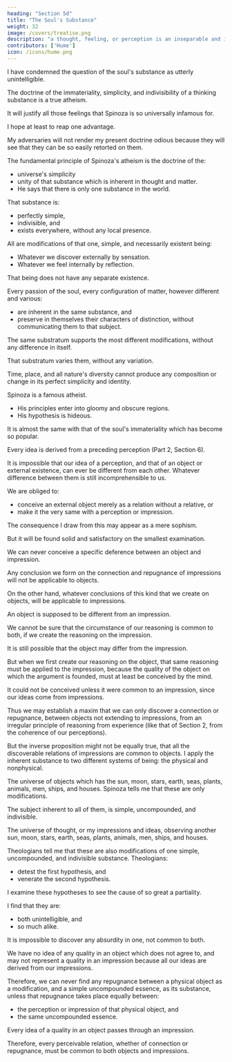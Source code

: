 ```yaml
---
heading: "Section 5d"
title: "The Soul's Substance"
weight: 32
image: /covers/treatise.png
description: "a thought, feeling, or perception is an inseparable and indivisible being."
contributors: ['Hume']
icon: /icons/hume.png
---
```




I have condemned the question of the soul's substance as utterly unintelligible.

The doctrine of the immateriality, simplicity, and indivisibility of a thinking substance is a true atheism.

It will justify all those feelings that Spinoza is so universally infamous for.

I hope at least to reap one advantage.

My adversaries will not render my present doctrine odious because they will see that they can be so easily retorted on them.

The fundamental principle of Spinoza's atheism is the doctrine of the:
- universe's simplicity
- unity of that substance which is inherent in thought and matter.
- He says that there is only one substance in the world.

That substance is:
- perfectly simple,
- indivisible, and
- exists everywhere, without any local presence.

All are modifications of that one, simple, and necessarily existent being:
- Whatever we discover externally by sensation.
- Whatever we feel internally by reflection.

That being does not have any separate existence.

Every passion of the soul, every configuration of matter, however different and various:
- are inherent in the same substance, and
- preserve in themselves their characters of distinction, without communicating them to that subject.

The same substratum supports the most different modifications, without any difference in itself.

That substratum varies them, without any variation.

Time, place, and all nature's diversity cannot produce any composition or change in its perfect simplicity and identity.

Spinoza is a famous atheist.
- His principles enter into gloomy and obscure regions.
- His hypothesis is hideous.

It is almost the same with that of the soul's immateriality which has become so popular.

Every idea is derived from a preceding perception (Part 2, Section 6).

It is impossible that our idea of a perception, and that of an object or external existence, can ever be different from each other.
Whatever difference between them is still incomprehensible to us.

We are obliged to:
- conceive an external object merely as a relation without a relative, or
- make it the very same with a perception or impression.

The consequence I draw from this may appear as a mere sophism.

But it will be found solid and satisfactory on the smallest examination.

We can never conceive a specific deference between an object and impression.

Any conclusion we form on the connection and repugnance of impressions will not be applicable to objects.

On the other hand, whatever conclusions of this kind that we create on objects, will be applicable to impressions.

An object is supposed to be different from an impression.

We cannot be sure that the circumstance of our reasoning is common to both, if we create the reasoning on the impression.

It is still possible that the object may differ from the impression.

But when we first create our reasoning on the object, that same reasoning must be applied to the impression, because the quality of the object on which the argument is founded, must at least be conceived by the mind.

It could not be conceived unless it were common to an impression, since our ideas come from impressions.

Thus we may establish a maxim that we can only discover a connection or repugnance, between objects not extending to impressions, from an irregular principle of reasoning from experience (like that of Section 2, from the coherence of our perceptions).

But the inverse proposition might not be equally true, that all the discoverable relations of impressions are common to objects.
I apply the inherent substance to two different systems of being: the physical and nonphysical.

The universe of objects which has the sun, moon, stars, earth, seas, plants, animals, men, ships, and houses.
Spinoza tells me that these are only modifications.

The subject inherent to all of them, is simple, uncompounded, and indivisible.

The universe of thought, or my impressions and ideas, observing another sun, moon, stars, earth, seas, plants, animals, men, ships, and houses.

Theologians tell me that these are also modifications of one simple, uncompounded, and indivisible substance.
Theologians:
- detest the first hypothesis, and
- venerate the second hypothesis.

I examine these hypotheses to see the cause of so great a partiality.

I find that they are:
- both unintelligible, and
- so much alike.

It is impossible to discover any absurdity in one, not common to both.

We have no idea of any quality in an object which does not agree to, and may not represent a quality in an impression because all our ideas are derived from our impressions.

Therefore, we can never find any repugnance between a physical object as a modification, and a simple uncompounded essence, as its substance, unless that repugnance takes place equally between:
- the perception or impression of that physical object, and
- the same uncompounded essence.

Every idea of a quality in an object passes through an impression.

Therefore, every perceivable relation, whether of connection or repugnance, must be common to both objects and impressions.

